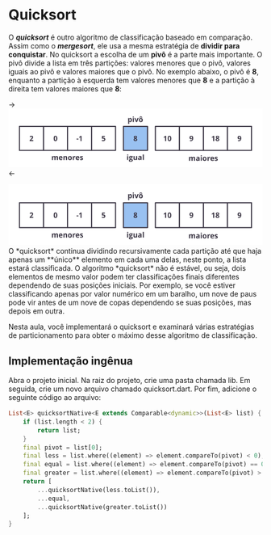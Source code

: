 # Quicksort
O **_quicksort_** é outro algoritmo de classificação baseado em comparação. Assim como o **_mergesort_**, ele usa a mesma estratégia de **dividir para conquistar**. No quicksort a escolha de um **pivô** é a parte mais importante. O pivô divide a lista em três partições: valores menores que o pivô, valores iguais ao pivô e valores maiores que o pivô. No exemplo abaixo, o pivô é **8**, enquanto a partição à esquerda tem valores menores que **8** e a partição à direita tem valores maiores que **8**:

->![Imagem 01](doc/images/imagem_1.svg)<-

<center>
  <img height="120" src="doc/images/imagem_1.svg">
</center>
O *quicksort* continua dividindo recursivamente cada partição até que haja apenas um **único** elemento em cada uma delas, neste ponto, a lista estará classificada. O algoritmo *quicksort* não é estável, ou seja, dois elementos de mesmo valor podem ter classificações finais diferentes dependendo de suas posições iniciais. Por exemplo, se você estiver classificando apenas por valor numérico em um baralho, um nove de paus pode vir antes de um nove de copas dependendo se suas posições, mas depois em outra.

Nesta aula, você implementará o quicksort e examinará várias estratégias de particionamento para obter o máximo desse algoritmo de classificação.
## Implementação ingênua
Abra o projeto inicial. Na raiz do projeto, crie uma pasta chamada lib. Em seguida, crie um novo arquivo chamado quicksort.dart. Por fim, adicione o seguinte código ao arquivo:
```dart
List<E> quicksortNative<E extends Comparable<dynamic>>(List<E> list) {
    if (list.length < 2) {
        return list;
    }
    final pivot = list[0];
    final less = list.where((element) => element.compareTo(pivot) < 0);
    final equal = list.where((element) => element.compareTo(pivot) == 0);
    final greater = list.where((element) => element.compareTo(pivot) > 0);
    return [
        ...quicksortNative(less.toList()),
        ...equal,
        ...quicksortNative(greater.toList())
    ];
}
```
